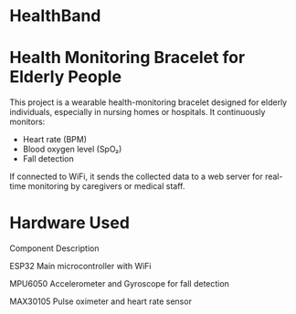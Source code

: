 # HealthBand

# Health Monitoring Bracelet for Elderly People

This project is a wearable health-monitoring bracelet designed for elderly individuals, especially in nursing homes or hospitals. It continuously monitors:
- Heart rate (BPM)
- Blood oxygen level (SpO₂)
- Fall detection

If connected to WiFi, it sends the collected data to a web server for real-time monitoring by caregivers or medical staff.

# Hardware Used

Component       Description                                    

ESP32            Main microcontroller with WiFi    

MPU6050          Accelerometer and Gyroscope for fall detection 

MAX30105         Pulse oximeter and heart rate sensor            
     

